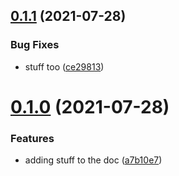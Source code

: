 ## [0.1.1](https://github.com/axelpavageau/changelogs/compare/v0.1.0...v0.1.1) (2021-07-28)


### Bug Fixes

* stuff too ([ce29813](https://github.com/axelpavageau/changelogs/commit/ce2981378b8869717a19be8eff352c3b397877c7))



# [0.1.0](https://github.com/axelpavageau/changelogs/compare/a7b10e7d02a0d2736a5fc43c8f25fb981d98969d...v0.1.0) (2021-07-28)


### Features

* adding stuff to the doc ([a7b10e7](https://github.com/axelpavageau/changelogs/commit/a7b10e7d02a0d2736a5fc43c8f25fb981d98969d))



